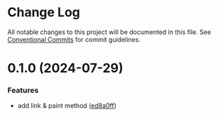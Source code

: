 # Change Log

All notable changes to this project will be documented in this file.
See [Conventional Commits](https://conventionalcommits.org) for commit guidelines.

# 0.1.0 (2024-07-29)

### Features

* add link & paint method ([ed8a0ff](https://github.com/miserylee/cmdx/commit/ed8a0ff3c108586b97748a9e28902cf01e353c68))
